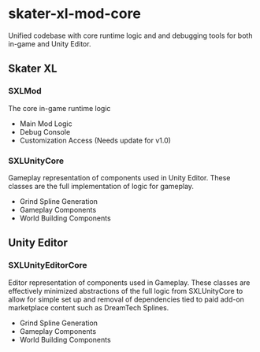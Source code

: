 # skater-xl-mod-core 
Unified codebase with core runtime logic and and debugging tools for both in-game and Unity Editor.

## Skater XL 
### SXLMod 
The core in-game runtime logic
- Main Mod Logic
- Debug Console  
- Customization Access (Needs update for v1.0)
### SXLUnityCore 
Gameplay representation of components used in Unity Editor. These classes are the full implementation of logic for gameplay.
- Grind Spline Generation
- Gameplay Components
- World Building Components

## Unity Editor
### SXLUnityEditorCore
Editor representation of components used in Gameplay. These classes are effectively minimized abstractions of the full logic from SXLUnityCore to allow for simple set up and removal of dependencies tied to paid add-on marketplace content such as DreamTech Splines.
- Grind Spline Generation
- Gameplay Components
- World Building Components